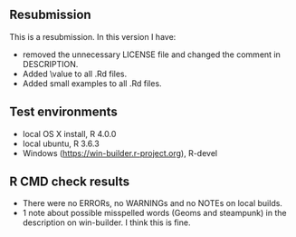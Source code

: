 ## Resubmission
This is a resubmission. In this version I have:

* removed the unnecessary LICENSE file and changed the comment in DESCRIPTION.
* Added \value to all .Rd files.
* Added small examples to all .Rd files.


## Test environments
* local OS X install, R 4.0.0
* local ubuntu, R 3.6.3
* Windows (https://win-builder.r-project.org), R-devel

## R CMD check results

* There were no ERRORs, no WARNINGs and no NOTEs on local builds.
* 1 note about possible misspelled words (Geoms and steampunk) in the description on win-builder.
  I think this is fine.

